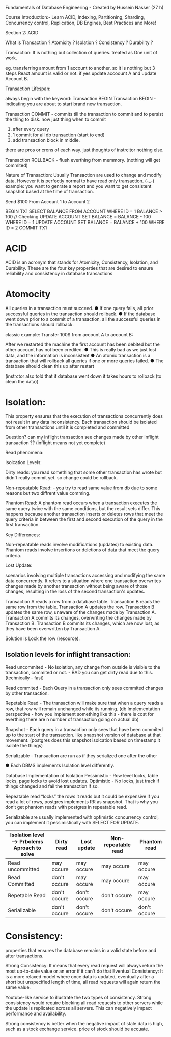 Fundamentals of Database Engineering - Created by Hussein Nasser (27 h)

Course Introduction:- Learn ACID, Indexing, Partitioning, Sharding, Concurrency control, Replication, DB Engines, Best Practices and More!

Section 2: ACID

What is Transaction ?
Atomicity ?
Isolation ?
Consistency ?
Durability ?

Transaction: It is nothing but collection of queries. treated as One unit of work.

eg. transferring amount from 1 account to another. 
so it is nothing but 3 steps
React amount is valid or not. if yes update accoount A and update Account B.


Transaction Lifespan:

always begin with the keyword: Transaction BEGIN
Transaction BEGIN - indicating you are about to start brand new transaction.

Transaction COMMIT - commits till the transaction to commit and to persist the thing to disk.
now just thing when to commit
1) after every query
2) 1 commit for all db transaction (start to end)
3) add transaction block in middle.

there are pros or crons of each way. just thoughts of instrcitor nothing else.

Transaction ROLLBACK - flush everthing from memmory. (nothing will get commited)

Nature of Transaction: 
Usually Transaction are used to change and modify data.
However it is perfectly normal to have read only transaction. (-_-)
example: you want to genrate a report and you want to get consistent snapshot based at the time of transaction.

Send $100 From Account 1 to Account 2 

BEGIN TX1
SELECT BALANCE FROM ACCOUNT WHERE ID = 1
BALANCE > 100    // Checking
UPDATE ACCOUNT SET BALANCE = BALANCE - 100 WHERE ID = 1
UPDATE ACCOUNT SET BALANCE = BALANCE + 100 WHERE ID = 2
COMMIT TX1

# ACID
ACID is an acronym that stands for Atomicity, Consistency, Isolation, and Durability.
These are the four key properties that are desired to ensure reliability and consistency in database transactions


# Atomocity

All queries in a transaction must succeed.
● If one query fails, all prior successful queries in the transaction
should rollback.
● If the database went down prior to a commit of a transaction,
all the successful queries in the transactions should rollback.

classic example:
Transfer 100$ from account A to account B:

After we restarted the machine the first account has been debited but the
other account has not been credited.
● This is really bad as we just lost data, and the information is inconsistent
● An atomic transaction is a transaction that will rollback all queries if one or
more queries failed.
● The database should clean this up after restart

(instrctor also told that if database went down it takes hours to rollback (to clean the data))


# Isolation:

This property ensures that the execution of transactions concurrently does not result in any data inconsistency. Each transaction should be isolated from other transactions until it is completed and committed

Question? can my inflight transaction see changes made by other inflight transaction ?? (inflight means not yet complete)

Read phenomena: 

Isolcation Levels:

Dirty reads: you read something that some other transaction has wrote but didn't really commit yet.
so change could be rollback.

Non-repeatable Read: - you try to read same value from db due to some reasons but two diffrent value comming.

Phantom Read: A phantom read occurs when a transaction executes the same query twice with the same conditions, but the result sets differ. This happens because another transaction inserts or deletes rows that meet the query criteria in between the first and second execution of the query in the first transaction.

Key Differences:

Non-repeatable reads involve modifications (updates) to existing data.
Phantom reads involve insertions or deletions of data that meet the query criteria.

Lost Update:

scenarios involving multiple transactions accessing and modifying the same data concurrently. It refers to a situation where one transaction overwrites changes made by another transaction without being aware of those changes, resulting in the loss of the second transaction's updates.

Transaction A reads a row from a database table.
Transaction B reads the same row from the table.
Transaction A updates the row.
Transaction B updates the same row, unaware of the changes made by Transaction A.
Transaction A commits its changes, overwriting the changes made by Transaction B.
Transaction B commits its changes, which are now lost, as they have been overwritten by Transaction A.

Solution is Lock the row (resource).


## Isolation levels for inflight transaction:

Read uncommited - No Isolation, any change from outside is visible to the transaction, commited or not. - BAD you can get dirty read due to this. (technically - fast)

Read commited - Each Query in a transaction only sees commited changes by other transaction.

Repetable Read - The transaction will make sure that when a query reads a row, that row will remain unchanged while its running.
(db Implementation perspective - how you implement something like this - there is cost for everthing there are n number of transaction going on actual db)

Snapshot - Each query in a transaction only sees that have been commited up to the start of the transaction. like snapshot version of database at that movement.
(postgres does this snapshot isolcation based on timestamp it isolate the things)

Serializable - Transaction are run as if they serialized one after the other

● Each DBMS implements Isolation level differently.

Database Implementation of Isolation
Pessimistic - Row level locks, table locks, page locks to avoid lost updates.
Optimistic - No locks, just track if things changed and fail the transaction if so.

Repeatable read “locks” the rows it reads but it could be expensive if you
read a lot of rows, postgres implements RR as snapshot. That is why you
don’t get phantom reads with postgres in repeatable read.

Serializable are usually implemented with optimistic concurrency control, you
can implement it pessimistically with SELECT FOR UPDATE.

| Isolation level --> Prbolems <br> Aproach to solve   | Dirty read   | Lost update | Non-repeatable read | Phantom read |
|------------------|--------------|-------------|---------------------|--------------|
| Read uncommitted | may occure   | may occure  | may occure   | may occure  |
| Read Committed   | don't occure | may occure  | may occure   | may occure  |
| Repetable Read   | don't occure | don't occure| don't occure | may occure |
| Serializable     | don't occure | don't occure| don't occure | don't occure |



# Consistency:

properties that ensures the database remains in a valid state before and after transactions.

Strong Consistency: It means that every read request will always return the most up-to-date value or an error if it can't do that
Eventual Consistency: It is a more relaxed model where once data is updated, eventually after a short but unspecified length of time, all read requests will again return the same value.

Youtube-like service to illustrate the two types of consistency. Strong consistency would require blocking all read requests to other servers while the update is replicated across all servers. This can negatively impact performance and availability.

 Strong consistency is better when the negative impact of stale data is high, such as a stock exchange service.
price of stock should be accuate.

